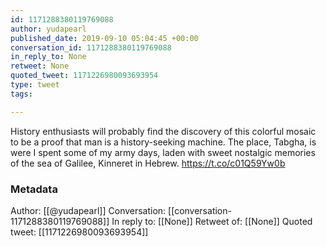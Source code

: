 ```yaml
---
id: 1171288380119769088
author: yudapearl
published_date: 2019-09-10 05:04:45 +00:00
conversation_id: 1171288380119769088
in_reply_to: None
retweet: None
quoted_tweet: 1171226980093693954
type: tweet
tags:

---
```


History enthusiasts will probably find the discovery of this colorful mosaic to be a proof that man is a history-seeking machine. The place, Tabgha, is were I spent some of my army days, laden with sweet nostalgic memories of the sea of Galilee, Kinneret in Hebrew. https://t.co/c01Q59Yw0b

### Metadata

Author: [[@yudapearl]]
Conversation: [[conversation-1171288380119769088]]
In reply to: [[None]]
Retweet of: [[None]]
Quoted tweet: [[1171226980093693954]]
